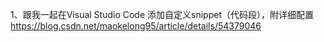 1、跟我一起在Visual Studio Code 添加自定义snippet（代码段），附详细配置
https://blog.csdn.net/maokelong95/article/details/54379046
